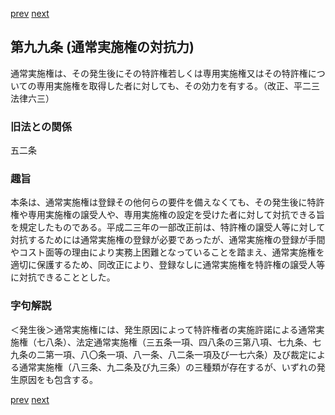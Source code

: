 [prev](/specific/markdowns/特許法/127_Mp-Ch_4-Se_1-At_98.md)
[next](/specific/markdowns/特許法/129_Mp-Ch_4-Se_2-At_100.md)
## 第九九条 (通常実施権の対抗力)
通常実施権は、その発生後にその特許権若しくは専用実施権又はその特許権についての専用実施権を取得した者に対しても、その効力を有する。（改正、平二三法律六三）


### 旧法との関係
五二条

### 趣旨
本条は、通常実施権は登録その他何らの要件を備えなくても、その発生後に特許権や専用実施権の譲受人や、専用実施権の設定を受けた者に対して対抗できる旨を規定したものである。平成二三年の一部改正前は、特許権の譲受人等に対して対抗するためには通常実施権の登録が必要であったが、通常実施権の登録が手間やコスト面等の理由により実務上困難となっていることを踏まえ、通常実施権を適切に保護するため、同改正により、登録なしに通常実施権を特許権の譲受人等に対抗できることとした。


### 字句解説
＜発生後＞通常実施権には、発生原因によって特許権者の実施許諾による通常実施権（七八条）、法定通常実施権（三五条一項、四八条の三第八項、七九条、七九条の二第一項、八〇条一項、八一条、八二条一項及び一七六条）及び裁定による通常実施権（八三条、九二条及び九三条）の三種類が存在するが、いずれの発生原因をも包含する。


[prev](/specific/markdowns/特許法/127_Mp-Ch_4-Se_1-At_98.md)
[next](/specific/markdowns/特許法/129_Mp-Ch_4-Se_2-At_100.md)